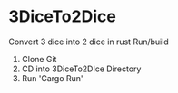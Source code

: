 # 3DiceTo2Dice
Convert 3 dice into 2 dice in rust 
Run/build
1. Clone Git
2. CD into 3DiceTo2DIce Directory
3. Run 'Cargo Run'
